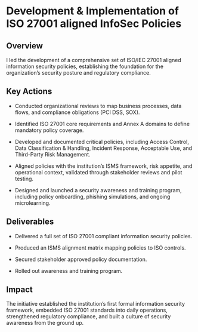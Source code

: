 <h1>Development & Implementation of ISO 27001 aligned InfoSec Policies</h1>

<h2>Overview</h2>
I led the development of a comprehensive set of ISO/IEC 27001 aligned information security policies, establishing the foundation for the organization’s security posture and regulatory compliance.

<h2>Key Actions</h2>

- Conducted organizational reviews to map business processes, data flows, and compliance obligations (PCI DSS, SOX).

- Identified ISO 27001 core requirements and Annex A domains to define mandatory policy coverage.

- Developed and documented critical policies, including Access Control, Data Classification & Handling, Incident Response, Acceptable Use, and Third-Party Risk Management.

- Aligned policies with the institution’s ISMS framework, risk appetite, and operational context, validated through stakeholder reviews and pilot testing.

- Designed and launched a security awareness and training program, including policy onboarding, phishing simulations, and ongoing microlearning.

<h2>Deliverables</h2>

- Delivered a full set of ISO 27001 compliant information security policies.

- Produced an ISMS alignment matrix mapping policies to ISO controls.

- Secured stakeholder approved policy documentation.

- Rolled out awareness and training program.

<h2>Impact </h2>

The initiative established the institution’s first formal information security framework, embedded ISO 27001 standards into daily operations, strengthened regulatory compliance, and built a culture of security awareness from the ground up.






<!--
 ```diff
- text in red
+ text in green
! text in orange
# text in gray
@@ text in purple (and bold)@@
```
--!>
